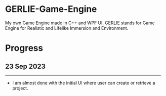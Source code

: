 # GERLIE-Game-Engine
My own Game Engine made in C++ and WPF UI. GERLIE stands for Game Engine for Realistic and Lifelike Immersion and Environment.

# Progress

## 23 Sep 2023
__________________________
- I am almost done with the initial UI where user can create or retrieve a project.
